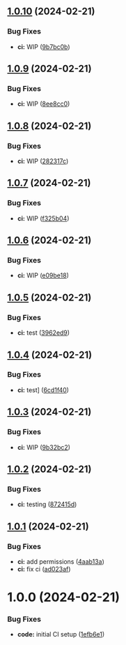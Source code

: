 ## [1.0.10](https://github.com/kamiKAZIK/refinery/compare/1.0.9...1.0.10) (2024-02-21)


### Bug Fixes

* **ci:** WIP ([9b7bc0b](https://github.com/kamiKAZIK/refinery/commit/9b7bc0b286e29b10a555e6511cb05f93ccaf6dd1))

## [1.0.9](https://github.com/kamiKAZIK/refinery/compare/1.0.8...1.0.9) (2024-02-21)


### Bug Fixes

* **ci:** WIP ([8ee8cc0](https://github.com/kamiKAZIK/refinery/commit/8ee8cc0507ba57144d674ad5bbac829fd6ec0163))

## [1.0.8](https://github.com/kamiKAZIK/refinery/compare/1.0.7...1.0.8) (2024-02-21)


### Bug Fixes

* **ci:** WIP ([282317c](https://github.com/kamiKAZIK/refinery/commit/282317cd0ec6fe2cd7e603e26737b2bec5d41cff))

## [1.0.7](https://github.com/kamiKAZIK/refinery/compare/1.0.6...1.0.7) (2024-02-21)


### Bug Fixes

* **ci:** WIP ([f325b04](https://github.com/kamiKAZIK/refinery/commit/f325b044e51fc5171d1e50ea1e1edee3357876ee))

## [1.0.6](https://github.com/kamiKAZIK/refinery/compare/1.0.5...1.0.6) (2024-02-21)


### Bug Fixes

* **ci:** WIP ([e09be18](https://github.com/kamiKAZIK/refinery/commit/e09be1869f015cf2812f24a70ee001e7198f831d))

## [1.0.5](https://github.com/kamiKAZIK/refinery/compare/1.0.4...1.0.5) (2024-02-21)


### Bug Fixes

* **ci:** test ([3962ed9](https://github.com/kamiKAZIK/refinery/commit/3962ed998488950f2ca283b52c18c0ba7d5cd95e))

## [1.0.4](https://github.com/kamiKAZIK/refinery/compare/1.0.3...1.0.4) (2024-02-21)


### Bug Fixes

* **ci:** test] ([6cd1f40](https://github.com/kamiKAZIK/refinery/commit/6cd1f4013554ac56876303cf616f6e654eb874ab))

## [1.0.3](https://github.com/kamiKAZIK/refinery/compare/1.0.2...1.0.3) (2024-02-21)


### Bug Fixes

* **ci:** WIP ([9b32bc2](https://github.com/kamiKAZIK/refinery/commit/9b32bc22c0b9f09f56d4f84fa9654450241d826c))

## [1.0.2](https://github.com/kamiKAZIK/refinery/compare/1.0.1...1.0.2) (2024-02-21)


### Bug Fixes

* **ci:** testing ([872415d](https://github.com/kamiKAZIK/refinery/commit/872415dc0eca86bb8257eeda26de7418127f8ed4))

## [1.0.1](https://github.com/kamiKAZIK/refinery/compare/1.0.0...1.0.1) (2024-02-21)


### Bug Fixes

* **ci:** add permissions ([4aab13a](https://github.com/kamiKAZIK/refinery/commit/4aab13aa064b2cb30ce6c06eeb0b05e6c9e1900f))
* **ci:** fix ci ([ad023af](https://github.com/kamiKAZIK/refinery/commit/ad023af663c0891f5a79bd910100cd81d8085e7a))

# 1.0.0 (2024-02-21)


### Bug Fixes

* **code:** initial CI setup ([1efb6e1](https://github.com/kamiKAZIK/refinery/commit/1efb6e13f1f2f4cf6552092136a0adc2dde79d96))
